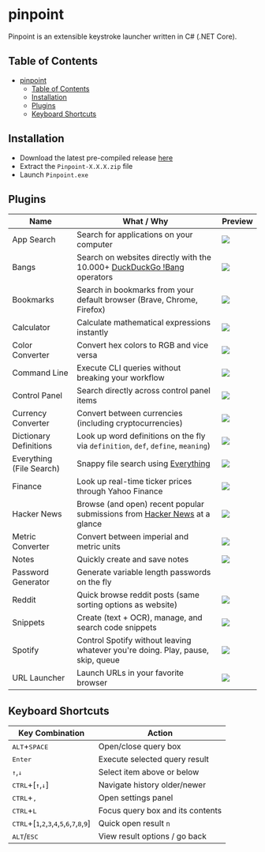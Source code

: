 # pinpoint

Pinpoint is an extensible keystroke launcher written in C# (.NET Core). 

## Table of Contents

- [pinpoint](#pinpoint)
  - [Table of Contents](#table-of-contents)
  - [Installation](#installation)
  - [Plugins](#plugins)
  - [Keyboard Shortcuts](#keyboard-shortcuts)

## Installation

* Download the latest pre-compiled release [here](https://github.com/dkgv/pinpoint/releases)
* Extract the `Pinpoint-X.X.X.zip` file
* Launch `Pinpoint.exe`

## Plugins

| Name                     | What / Why                                                   | Preview                              |
| ------------------------ | ------------------------------------------------------------ | ------------------------------------ |
| App Search               | Search for applications on your computer                     | ![](https://i.imgur.com/O3BdrxM.png) |
| Bangs                    | Search on websites directly with the 10.000+ [DuckDuckGo !Bang](https://duckduckgo.com/bang) operators | ![](https://i.imgur.com/pbF7sZB.png) |
| Bookmarks                | Search in bookmarks from your default browser (Brave, Chrome, Firefox) | ![](https://i.imgur.com/M2qvYCs.png) |
| Calculator               | Calculate mathematical expressions instantly                 | ![](https://i.imgur.com/mtsthTj.png) |
| Color Converter          | Convert hex colors to RGB and vice versa                     | ![](https://i.imgur.com/r1NmnZE.png) |
| Command Line             | Execute CLI queries without breaking your workflow           | ![](https://i.imgur.com/tsPcp1l.png) |
| Control Panel            | Search directly across control panel items                   | ![](https://i.imgur.com/GClOIaI.png) |
| Currency Converter       | Convert between currencies (including cryptocurrencies)      | ![](https://i.imgur.com/XJUmMNT.png) |
| Dictionary Definitions   | Look up word definitions on the fly via `definition`, `def`, `define`, `meaning`) | ![](https://i.imgur.com/eokgopn.png) |
| Everything (File Search) | Snappy file search using [Everything](https://www.voidtools.com/) | ![](https://i.imgur.com/rhovLIX.png) |
| Finance                  | Look up real-time ticker prices through Yahoo Finance        | ![](https://i.imgur.com/dXSv6aQ.png) |
| Hacker News              | Browse (and open) recent popular submissions from [Hacker News](https://news.ycombinator.com/) at a glance | ![](https://i.imgur.com/neQd1nv.png) |
| Metric Converter         | Convert between imperial and metric units                    | ![](https://i.imgur.com/OqOwZNY.png) |
| Notes                    | Quickly create and save notes                                | ![](https://i.imgur.com/foFfxtv.png) |
| Password Generator       | Generate variable length passwords on the fly                |                                      |
| Reddit                   | Quick browse reddit posts (same sorting options as website)  | ![](https://i.imgur.com/sViePHZ.png) |
| Snippets                 | Create (text + OCR), manage, and search code snippets        | ![](https://i.imgur.com/z6Uo1KX.png) |
| Spotify                  | Control Spotify without leaving whatever you're doing. Play, pause, skip, queue | ![](https://i.imgur.com/Ol8dBI4.png) |
| URL Launcher             | Launch URLs in your favorite browser                         | ![](https://i.imgur.com/faRe3zd.png) |

## Keyboard Shortcuts

| Key Combination                                              | Action                           |
| ------------------------------------------------------------ | -------------------------------- |
| <kbd>ALT</kbd>+<kbd>SPACE</kbd>                              | Open/close query box             |
| <kbd>Enter</kbd>                                             | Execute selected query result    |
| <kbd>↑</kbd>,<kbd>↓</kbd>                                    | Select item above or below       |
| <kbd>CTRL</kbd>+[<kbd>↑</kbd>,<kbd>↓</kbd>]                  | Navigate history older/newer     |
| <kbd>CTRL</kbd>+<kbd>,</kbd>                                 | Open settings panel              |
| <kbd>CTRL</kbd>+<kbd>L</kbd>                                 | Focus query box and its contents |
| <kbd>CTRL</kbd>+[<kbd>1</kbd>,<kbd>2</kbd>,<kbd>3</kbd>,<kbd>4</kbd>,<kbd>5</kbd>,<kbd>6</kbd>,<kbd>7</kbd>,<kbd>8</kbd>,<kbd>9</kbd>] | Quick open result `n`            |
| <kbd>ALT</kbd>/<kbd>ESC</kbd>                                | View result options / go back    |

